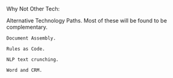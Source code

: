 Why Not Other Tech:

Alternative Technology Paths. Most of these will be found to be complementary.  

    Document Assembly.

    Rules as Code.

    NLP text crunching.

    Word and CRM.
